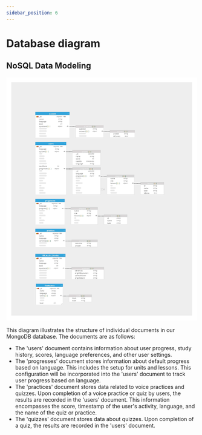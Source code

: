 ```yaml
---
sidebar_position: 6
---
```

# Database diagram
## NoSQL Data Modeling
<img src ="https://raw.githubusercontent.com/Capstone-Projects-2023-Fall/project-language-learning-discord-bot/main/images/LanguageBoNoSQLDataModeling.jpg" alt=""/>


This diagram illustrates the structure of individual documents in our MongoDB database. The documents are as follows:

- The 'users' document contains information about user progress, study history, scores, language preferences, and other user settings.
- The 'progresses' document stores information about default progress based on language. This includes the setup for units and lessons. This configuration will be incorporated into the 'users' document to track user progress based on language. 
- The 'practices' document stores data related to voice practices and quizzes. Upon completion of a voice practice or quiz by users, the results are recorded in the 'users' document. This information encompasses the score, timestamp of the user's activity, language, and the name of the quiz or practice.
- The 'quizzes' document stores data about quizzes. Upon completion of a quiz, the results are recorded in the 'users' document.
